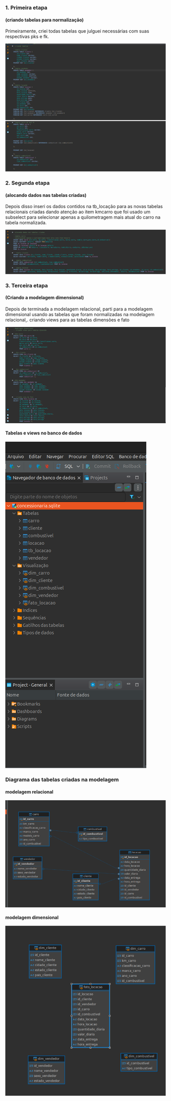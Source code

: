 ### 1. Primeira etapa 
#### (criando tabelas para normalização)
  Primeiramente, criei todas tabelas que julguei necessárias com suas respectivas pks e fk. 

![evidenciauno](../Evidências/desafio1.png)
![evidenciatwo](../Evidências/desafio2.png)

### 2. Segunda etapa 
#### (alocando dados nas tabelas criadas)
  Depois disso inseri os dados contidos na tb_locação para as novas tabelas relacionais criadas dando atenção ao item kmcarro que foi usado um subselect para selecionar apenas a quilometragem mais atual do carro na tabela normalizada.

![evidenciatrois](../Evidências/desafio3.png)

### 3. Terceira etapa 
#### (Criando a modelagem dimensional)
  Depois de terminada a modelagem relacional, parti para a modelagem dimensional usando as tabelas que foram normalizadas na modelagem relacional,. criando views para as tabelas dimensões e fato

![evidenciavier](../Evidências/desafio4.png)

#### Tabelas e views no banco de dados

![evidenciacinque](../Evidências/desafio7.png)

### Diagrama das tabelas criadas na modelagem 
#### modelagem relacional

![evidenciacinque](../Evidências/desafio5.png)

#### modelagem dimensional 

![evidenciacinque](../Evidências/desafio6.png)
  
